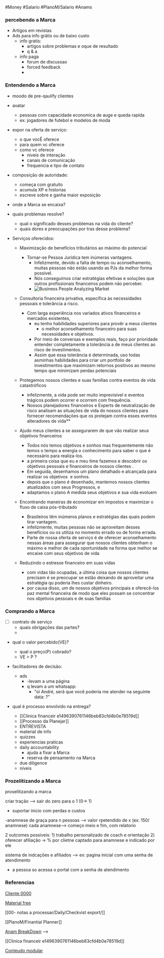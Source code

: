 #Money #Salario #PlanoM/Salario 
#Anams 

### percebendo a Marca
- Artigos em revistas
- Ads para info grátis ou de baixo custo
	- info gratis:
		- artigos sobre problemas e oque de resultado
		- q & a
	- info paga
		- forum de discussao
		- forced feedback
		- 

### Entendendo a Marca
- moodo de pre-qaulify clientes
- avatar
	- pessoas com capacidade economica de auge e queda rapida
	- ex: jogadores de futebol e modelos de moda

- expor na oferta de serviço:
	- o que vocÊ oferece
	- para quem vc oferece
	- como vc oferece
		- niveis de interação
		- canais de comunicação
		- frequencia e tipo de contato

- composição de autoridade:
	- começa com gratuito
	- acumula XP e historias
	- escreve sobre e ganha maior exposição

- onde a Marca se encaixa?
- quais problemas resolve?
	- qual o significado desses problemas na vida do cliente?
	- quais dores e preocupações por tras desse problema?

- Serviços oferecidos:
	- Maximização de benefícios tributários ao máximo do potencial
		-   Tornar-se Pessoa Jurídica tem inúmeras vantagens. 
			- Infelizmente, devido a falta de tempo ou aconselhamento, muitas pessoas não estão usando as PJs da melhor forma possível. 
			- Nós conseguimos criar estratégias efetivas e soluções que outros profissionais financeiros podem não perceber.
		    -  ![Business People Analyzing Market](https://lh5.googleusercontent.com/vRC6Vfj-vUiaP1UDUCA0_ggrLtpSh2SfCV0IoiC11PGN9E5oPKRPodnN4p8u4ZECiemHI7cUQdObtTnHAotUDsQJhh5NcplcsFs1Fe6Kn0R7SOLOmTzY07SYCHGspL_W1HNBBVUr)

	- Consultoria financeira privativa, específica às necessidades pessoais e tolerância a risco. 
		 - Com larga experiência nos variados ativos financeiros e mercados existentes, 
			 - eu tenho habilidades superiores para provêr a meus clientes 
				 -  o melhor aconselhamento financeiro para suas necessidades e objetivos. 
			 - Por meio de conversas e exemplos reais, faço por prioridade entender completamente a tolerância a de meus clientes ao risco de investimentos. 
			 - Assim que essa tolerância é determinada, uso todas asminhas habilidades para criar um portfolio de investimentos que maximizam retornos positivos ao mesmo tempo que minimizam perdas potenciais
			 
	-  Protegemos nossos clientes e suas famílias contra eventos de vida catastróficos
    	-    infelizmente, a vida pode ser muito imprevisível e eventos trágicos podem ocorrer e ocorrem com frequência.
    	- Nossos planejadores financeiros e Experts de neutralização de risco analisam as situações de vida do nossos clientes para fornecer recomendações que os protejam contra esses eventos alteradores de vida**
    	
	- Ajudo meus clientes a se assegurarem de que vão realizar seus objetivos financeiros
		- Todos nós temos objetivos e sonhos mas frequentemente não temos o tempo a energia o conhecimento para saber o que é necessário para realiza-los. 
		- a primeira coisa que eu e meu time fazemos e descobrir os objetivos pessoais e financeiros de nossos clientes . 
		- Em seguida, desenhamos um plano detalhado e alcançada para realizar os objetivos  e sonhos.  
		- depois que o plano é desenhado, mantemos nossos clientes atualizados com seus Progressos, e 
		- adaptamos o plano A medida seus objetivos e sua vida evoluem
	-  Encontrando maneiras de economizar em impostos e maximizar o fluxo de caixa pós-tributado
		-  Brasileiros têm inúmeros planos e estratégias das quais podem tirar vantagem.  
		- infelizmente, muitas pessoas não se aproveitam desses benefícios ou os utiliza no momento errado ou de forma errada. 
		- Parte de nossa oferta de serviço é de oferecer aconselhamento nessas áreas para assegurar que nossos clientes obtenham o máximo e melhor de cada oportunidade na forma que melhor se encaixe com seus objetivos de vida
		
	- Reduzindo o estresse financeiro em suas vidas
		- com vidas tão ocupadas, a última coisa que nossos clientes precisam é se preocupar se estão deixando de aproveitar uma estratégia qu poderia lhes custar dinheiro. 
		- por causa disso, um de nossos objetivos principais e oferecê-los paz mental financeira de modo que eles possam se concentrar nos objetivos pessoais e de suas famílias




### Comprando a Marca
- [ ] contrato de serviço
	- quais obrigações das partes?
	- 
- qual o valor percebido(VE)?
	- qual o preço(P) cobrado?
	- VE > P ?

- facilitadores de decisão:
	- ads
		- -levam a uma página
		- q levam a um whatsapp:
			- "oi André, será que você poderia me atender na seguinte data: ?"
- qual é processo envolvido na entrega?
	- [[Clinica financeir e1496390761146beb83cfd4b0e78519d]]
	- [[Processo da Planejar]]
	- ENTREVISTA
	- material de info
	- quizzes
	- experiencias praticas
	- daily accountability
		- ajuda a fixar a Marca 
		- reserva de pensamento na Marca
	- due diligence
	- níveis


### Prozelitizando a Marca

proselitizando a marca

criar tração --> sair do zero para o 1 (0-> 1)
- suportar inicio com perdas e custos

-anamnese de graça para n pessoas
--> valor rpetendido de x
(ex: 150/ anamnese)
cada anamnese--> começo meio e fim, com relatorio

2 outcomes possiveis:
	1) trabalho personalizado de coach e orientação
	2) oferecer afiliação -> % por clietne captado para anamnese e indicado por ele

sistema de indcações e afiliados
--> ex: pagina inicial com uma senha de atendimento
- a pessoa so acessa o portal com a senha de atendimento


### Referencias

[Cliente 0000](https://drive.google.com/folderview?id=1WvVQItoMAsFTsj2-btkmTwiTSxaU2FP2)

[Material free](https://drive.google.com/folderview?id=1OhJybtPW_RgXAkn0gE110QHriFQ3Ev9Z)

[[00- notas a processar/Daily/Checkvist export/]]

[[PlanoM/Finantial Planner]]

[Anam BreakDown](https://www.notion.so/Clinica-financeir-e1496390761146beb83cfd4b0e78519d) --> 

[[Clinica financeir e1496390761146beb83cfd4b0e78519d]]

[Conteudo modular](https://drive.google.com/drive/folders/1K2DQcfU0ihbYuP5yFhb_rZg7SWvD1mJr?usp=sharing)



